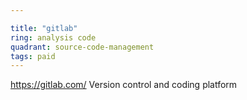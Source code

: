 ```yaml
---

title: "gitlab"
ring: analysis code
quadrant: source-code-management
tags: paid
---
```

https://gitlab.com/
Version control and coding platform

